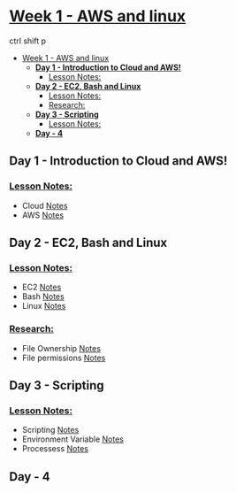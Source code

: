 # <u>Week 1 - AWS and linux</u>
 ctrl shift p 

- [Week 1 - AWS and linux](#week-1---aws-and-linux)
  - [**Day 1 - Introduction to Cloud and AWS!**](#day-1---introduction-to-cloud-and-aws)
    - [Lesson Notes:](#lesson-notes)
  - [**Day 2 - EC2, Bash and Linux**](#day-2---ec2-bash-and-linux)
    - [Lesson Notes:](#lesson-notes-1)
    - [Research:](#research)
  - [**Day 3 - Scripting**](#day-3---scripting)
    - [Lesson Notes:](#lesson-notes-2)
  - [**Day - 4**](#day---4)

## **Day 1 - Introduction to Cloud and AWS!**

### <u>Lesson Notes:</u>
 - Cloud [Notes](Day-1/Cloud.md)
 - AWS [Notes](Day-1/AWS.md)

## **Day 2 - EC2, Bash and Linux**

### <u>Lesson Notes:</u>
 - EC2 [Notes](Day-2/EC2.md)
 - Bash [Notes](Day-2/Bash.md)
 - Linux [Notes](Day-2/Linux.md)
  
### <u>Research:</u>
- File Ownership [Notes](Day-2/fileOwnership.md)
- File permissions [Notes](Day-2/filePermissions.md)


## **Day 3 - Scripting**
### <u>Lesson Notes:</u>
- Scripting [Notes](Day-3/Scripting.md)
- Environment Variable [Notes](Day-3/EnvironmentVariables.md)
- Processess [Notes](Day-3/Processes.md)

## **Day - 4**